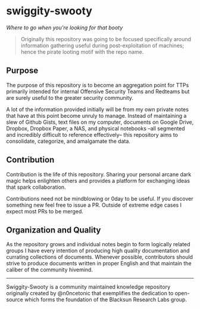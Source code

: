 # swiggity-swooty
_Where to go when you're looking for that booty_
> Originally this repository was going to be focused specifically around information gathering useful during post-exploitation of machines; hence the pirate looting motif with the repo name.

## Purpose
The purpose of this repository is to become an aggregation point for TTPs primarily intended for internal Offensive Security Teams and Redteams but are surely useful to the greater security community. 

A lot of the information provided initially will be from my own private notes that have at this point become unruly to manage. Instead of maintaining a slew of Github Gists, text files on my computer, documents on Google Drive, Dropbox, Dropbox Paper, a NAS, and physical notebooks –all segmented and incredibly difficult to reference effectively– this repository aims to consolidate, categorize, and amalgamate the data.

## Contribution
Contribution is the life of this repository. Sharing your personal arcane dark magic helps enlighten others and provides a platform for exchanging ideas that spark collaboration. 

Contributions need not be mindblowing or 0day to be useful. If you discover something new feel free to issue a PR. Outside of extreme edge cases I expect most PRs to be merged.

## Organization and Quality
As the repository grows and individual notes begin to form logically related groups I have every intention of producing high quality documentation and currating collections of documents. Whenever possible, contributors should strive to produce documents written in proper English and that maintain the caliber of the community hivemind. 











--- 
Swiggity-Swooty is a community maintained knowledge repository originally created by @n0ncetonic that exemplifies the dedication to open-source which forms the foundation of the Blacksun Research Labs group.
